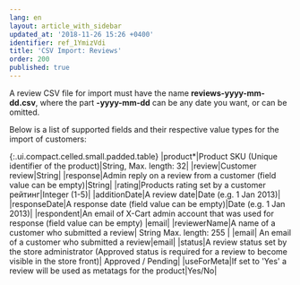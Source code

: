 ```yaml
---
lang: en
layout: article_with_sidebar
updated_at: '2018-11-26 15:26 +0400'
identifier: ref_1YmizVdi
title: 'CSV Import: Reviews'
order: 200
published: true
---
```

A review CSV file for import must have the name **reviews-yyyy-mm-dd.csv**, where the part **-yyyy-mm-dd** can be any date you want, or can be omitted.


Below is a list of supported fields and their respective value types for the import of customers:

{:.ui.compact.celled.small.padded.table} 
|product*|Product SKU (Unique identifier of the product)|String, 
Max. length: 32|
|review|Customer review|String|
|response|Admin reply on a review from a customer (field value can be empty)|String|
|rating|Products rating set by a customer рейтинг|Integer (1-5)|
|additionDate|A review date|Date (e.g. 1 Jan 2013)|
|responseDate|A response date (field value can be empty)|Date (e.g. 1 Jan 2013)|
|respondent|An email of X-Cart admin account that was used for response (field value can be empty) |email|
|reviewerName|A name of a customer who submitted a review| String Max. length: 255 |
|email| An email of a customer who submitted a review|email|
|status|A review status set by the store administrator (Approved status is required for a review to become visible in the store front)| Approved / Pending|
|useForMeta|If set to 'Yes' a review will be used as metatags for the product|Yes/No|
